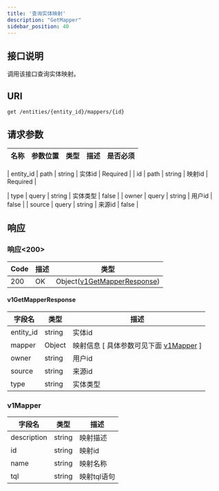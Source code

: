 ```yaml
---
title: '查询实体映射'
description: "GetMapper"
sidebar_position: 40
---
```

## 接口说明
调用该接口查询实体映射。

## URI

```
get /entities/{entity_id}/mappers/{id}
```

## 请求参数

| 名称 | 参数位置 | 类型 | 描述 |  是否必须 |
| ---- | ---------- | ----------- | ----------- | ----------- | 

| entity_id | path | string | 实体id |  Required | 
| id | path | string | 映射id |  Required | 

| type | query | string | 实体类型 |  false |
| owner | query | string | 用户id |  false |
| source | query | string | 来源id |  false |


## 响应


### 响应<200>
| Code | 描述 | 类型 |
| ---- | ----------- | ------ | 
| 200 | OK | Object([v1GetMapperResponse](#v1GetMapperResponse)) |

#### v1GetMapperResponse

| 字段名 | 类型 | 描述 |
| ---- | ---- | ----------- | 
| entity_id | string | 实体id |
| mapper | Object | 映射信息 [ 具体参数可见下面 [v1Mapper](#v1Mapper) ]  | 
| owner | string | 用户id | 
| source | string | 来源id | 
| type | string | 实体类型 |





### v1Mapper
| 字段名 | 类型 | 描述 |
| ---- | ---- | ----------- | 
| description | string | 映射描述 | 
| id | string | 映射id | 
| name | string | 映射名称 | 
| tql | string | 映射tql语句 |










